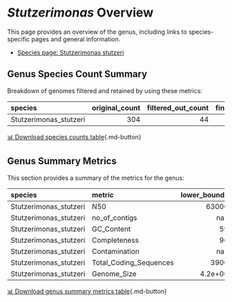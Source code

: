 # *Stutzerimonas* Overview
This page provides an overview of the genus, including links to species-specific pages and general information.

- [Species page: Stutzerimonas stutzeri](Stutzerimonas_stutzeri/index.md)
## Genus Species Count Summary
Breakdown of genomes filtered and retained by using these metrics:

| species                |   original_count |   filtered_out_count |   final_count |
|:-----------------------|-----------------:|---------------------:|--------------:|
| Stutzerimonas_stutzeri |              304 |                   44 |           260 |


[📊 Download species counts table](species_counts.csv){.md-button}
## Genus Summary Metrics
This section provides a summary of the metrics for the genus:

| species                | metric                 |   lower_bounds |   upper_bounds |
|:-----------------------|:-----------------------|---------------:|---------------:|
| Stutzerimonas_stutzeri | N50                    |    63000       |      nan       |
| Stutzerimonas_stutzeri | no_of_contigs          |      nan       |      610       |
| Stutzerimonas_stutzeri | GC_Content             |       59       |       65       |
| Stutzerimonas_stutzeri | Completeness           |       96       |      nan       |
| Stutzerimonas_stutzeri | Contamination          |      nan       |        3       |
| Stutzerimonas_stutzeri | Total_Coding_Sequences |     3900       |     4900       |
| Stutzerimonas_stutzeri | Genome_Size            |        4.2e+06 |        5.2e+06 |


[📊 Download genus summary metrics table](genus_summary_metrics.csv){.md-button}
